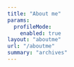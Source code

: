 ```yaml
---
title: "About me"
params:
  profileMode:
    enabled: true
layout: "aboutme"
url: "/aboutme"
summary: "archives"
---
```


